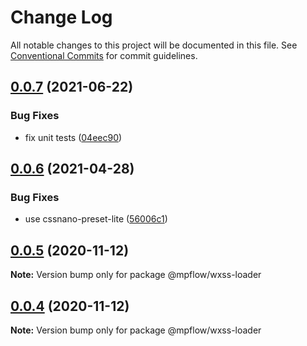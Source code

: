 # Change Log

All notable changes to this project will be documented in this file.
See [Conventional Commits](https://conventionalcommits.org) for commit guidelines.

## [0.0.7](https://github.com/wechat-miniprogram/mpflow/compare/@mpflow/wxss-loader@0.0.6...@mpflow/wxss-loader@0.0.7) (2021-06-22)

### Bug Fixes

- fix unit tests ([04eec90](https://github.com/wechat-miniprogram/mpflow/commit/04eec90c9106015328db4682eee86b85f46a78b6))

## [0.0.6](https://github.com/wechat-miniprogram/mpflow/compare/@mpflow/wxss-loader@0.0.5...@mpflow/wxss-loader@0.0.6) (2021-04-28)

### Bug Fixes

- use cssnano-preset-lite ([56006c1](https://github.com/wechat-miniprogram/mpflow/commit/56006c1a8b7bb25a8ca9f61eb3796dfeee5456ce))

## [0.0.5](https://github.com/wechat-miniprogram/mpflow/compare/@mpflow/wxss-loader@0.0.3...@mpflow/wxss-loader@0.0.5) (2020-11-12)

**Note:** Version bump only for package @mpflow/wxss-loader

## [0.0.4](https://github.com/wechat-miniprogram/mpflow/compare/@mpflow/wxss-loader@0.0.3...@mpflow/wxss-loader@0.0.4) (2020-11-12)

**Note:** Version bump only for package @mpflow/wxss-loader
